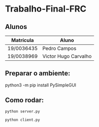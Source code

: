 # Trabalho-Final-FRC

## Alunos

|Matrícula | Aluno |
| -- | -- |
| 19/0036435  |  Pedro Campos |
| 19/0038969  |  Victor Hugo Carvalho | 

## Preparar o ambiente:

python3 -m pip install PySimpleGUI

## Como rodar:

```
python server.py
```

```
python client.py
```
